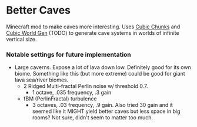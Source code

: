 # Better Caves
Minecraft mod to make caves more interesting. Uses [Cubic Chunks](https://github.com/OpenCubicChunks/CubicChunks) and [Cubic World Gen](https://github.com/OpenCubicChunks/CubicWorldGen) (TODO) to generate cave systems in worlds of infinite vertical size.


### Notable settings for future implementation
- Large caverns. Expose a lot of lava down low. Definitely good for its own biome. Something like this (but more extreme) could be good for giant lava sea/river biomes.
  - 2 Ridged Multi-fractal Perlin noise w/ threshold 0.7.
    - 1 octave, .035 frequency, .3 gain
  - fBM (PerlinFractal) turbulence
    - 3 octaves, .03 frequency, .9 gain. Also tried 30 gain and it seemed like it MIGHT yield better caves but less space in big rooms? Not sure, didn't seem to matter too much.
